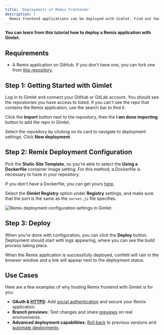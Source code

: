 ```yaml
---
title: 'Deployments of Remix Frontends'
description: |
  Remix frontend applications can be deployed with Gimlet. Find out how to add HTTPS and social authentication to them, as well.
---
```


**You can learn from this tutorial how to deploy a Remix application with Gimlet.**

## Requirements

- A Remix application on GitHub. If you don't have one, you can fork one from [this repository](https://github.com/gerimate/remix-gimlet-test).

## Step 1: Getting Started with Gimlet

Log in to Gimlet and connect your GitHub or GitLab account. You should see the repositories you have access to listed. If you can't see the repo that contains the Remix application, use the search bar to find it.

Click the **Import** button next to the repository, then the **I am done importing** button to add the repo in Gimlet.

Select the repository by clicking on its card to navigate to deployment settings. Click **New deployment**.

## Step 2: Remix Deployment Configuration

Pick the **Static Site Template**, so you're able to select the **Using a Dockerfile** container image setting. For this method, a Dockerfile is necessary to have in your repository.

If you don't have a Dockerfile, you can get yours [here](https://github.com/gerimate/remix-gimlet-test/blob/main/Dockerfile).

Select the **Gimlet Registry** option under **Registry** settings, and make sure that the port is the same as the `server.js` file specifies.

![Remix deployment configuration settings in Gimlet.](/docs/screenshots/remix-deployment/remix-deployment-settings.png)

## Step 3: Deploy

When you’re done with configuration, you can click the **Deploy** button. Deployment should start with logs appearing, where you can see the build process taking place.

When the Remix application is successfully deployed, confetti will rain in the browser window and a link will appear next to the deployment status.

## Use Cases

Here are a few examples of why hosting Remix frontend with Gimlet is for you:

- **OAuth & [HTTPS](/docs/deployment-settings/https):** Add [social authentication](/docs/deployment-settings/social-authentication) and secure your Remix application.   
- **Branch previews:** Test changes and share [previews](/docs/deployments/preview-deployments) on real environments.
- **Advanced deployment capabilities:** [Roll back](/docs/deployments/rollbacks) to previous versions and [automate deployments](/docs/deployments/automated-deployments).
